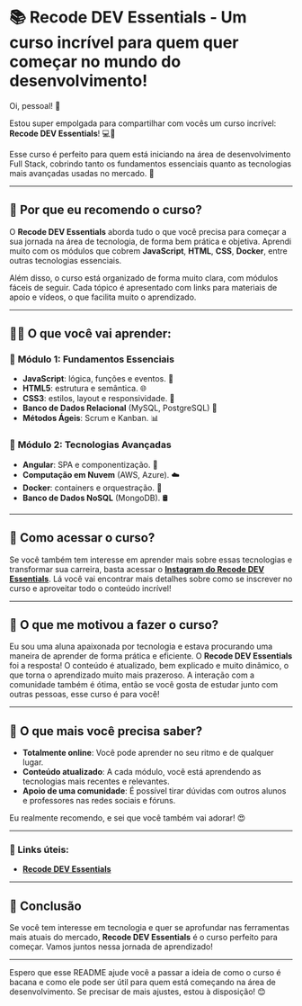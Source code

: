

# 📚 Recode DEV Essentials - Um curso incrível para quem quer começar no mundo do desenvolvimento!

Oi, pessoal! 👋

Estou super empolgada para compartilhar com vocês um curso incrível: **Recode DEV Essentials**! 💻🎉

Esse curso é perfeito para quem está iniciando na área de desenvolvimento Full Stack, cobrindo tanto os fundamentos essenciais quanto as tecnologias mais avançadas usadas no mercado. 🚀

---

## 🎯 Por que eu recomendo o curso?

O **Recode DEV Essentials** aborda tudo o que você precisa para começar a sua jornada na área de tecnologia, de forma bem prática e objetiva. Aprendi muito com os módulos que cobrem **JavaScript**, **HTML**, **CSS**, **Docker**, entre outras tecnologias essenciais.

Além disso, o curso está organizado de forma muito clara, com módulos fáceis de seguir. Cada tópico é apresentado com links para materiais de apoio e vídeos, o que facilita muito o aprendizado.

---

## 🧑‍🏫 O que você vai aprender:

### 🔹 **Módulo 1: Fundamentos Essenciais**
- **JavaScript**: lógica, funções e eventos. 🚀
- **HTML5**: estrutura e semântica. 🌐
- **CSS3**: estilos, layout e responsividade. 📐
- **Banco de Dados Relacional** (MySQL, PostgreSQL) 💾
- **Métodos Ágeis**: Scrum e Kanban. 📊

### 🔹 **Módulo 2: Tecnologias Avançadas**
- **Angular**: SPA e componentização. 🔧
- **Computação em Nuvem** (AWS, Azure). ☁️
- **Docker**: containers e orquestração. 🐳
- **Banco de Dados NoSQL** (MongoDB). 🛢️

---

## 📱 Como acessar o curso?

Se você também tem interesse em aprender mais sobre essas tecnologias e transformar sua carreira, basta acessar o [**Instagram do Recode DEV Essentials**](https://bit.ly/cadastrodevessentialsrecode). Lá você vai encontrar mais detalhes sobre como se inscrever no curso e aproveitar todo o conteúdo incrível!

---

## 🌟 O que me motivou a fazer o curso?

Eu sou uma aluna apaixonada por tecnologia e estava procurando uma maneira de aprender de forma prática e eficiente. O **Recode DEV Essentials** foi a resposta! O conteúdo é atualizado, bem explicado e muito dinâmico, o que torna o aprendizado muito mais prazeroso. A interação com a comunidade também é ótima, então se você gosta de estudar junto com outras pessoas, esse curso é para você!

---

## 💬 O que mais você precisa saber?

- **Totalmente online**: Você pode aprender no seu ritmo e de qualquer lugar.
- **Conteúdo atualizado**: A cada módulo, você está aprendendo as tecnologias mais recentes e relevantes.
- **Apoio de uma comunidade**: É possível tirar dúvidas com outros alunos e professores nas redes sociais e fóruns.

Eu realmente recomendo, e sei que você também vai adorar! 😍

---

### 🔗 Links úteis:
- [**Recode DEV Essentials**](https://bit.ly/cadastrodevessentialsrecode)
  

---

## 💬 Conclusão

Se você tem interesse em tecnologia e quer se aprofundar nas ferramentas mais atuais do mercado, **Recode DEV Essentials** é o curso perfeito para começar. Vamos juntos nessa jornada de aprendizado!

---

Espero que esse README ajude você a passar a ideia de como o curso é bacana e como ele pode ser útil para quem está começando na área de desenvolvimento. Se precisar de mais ajustes, estou à disposição! 😊  
